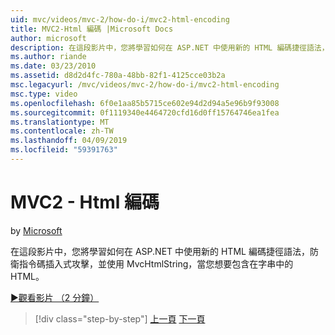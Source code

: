 ```yaml
---
uid: mvc/videos/mvc-2/how-do-i/mvc2-html-encoding
title: MVC2-Html 編碼 |Microsoft Docs
author: microsoft
description: 在這段影片中，您將學習如何在 ASP.NET 中使用新的 HTML 編碼捷徑語法，來防堵指令碼資料隱碼攻擊，以及使用 MvcHtmlString 時...
ms.author: riande
ms.date: 03/23/2010
ms.assetid: d8d2d4fc-780a-48bb-82f1-4125cce03b2a
msc.legacyurl: /mvc/videos/mvc-2/how-do-i/mvc2-html-encoding
msc.type: video
ms.openlocfilehash: 6f0e1aa85b5715ce602e94d2d94a5e96b9f93008
ms.sourcegitcommit: 0f1119340e4464720cfd16d0ff15764746ea1fea
ms.translationtype: MT
ms.contentlocale: zh-TW
ms.lasthandoff: 04/09/2019
ms.locfileid: "59391763"
---
```

# <a name="mvc2---html-encoding"></a>MVC2 - Html 編碼

by [Microsoft](https://github.com/microsoft)

在這段影片中，您將學習如何在 ASP.NET 中使用新的 HTML 編碼捷徑語法，防衛指令碼插入式攻擊，並使用 MvcHtmlString，當您想要包含在字串中的 HTML。

[&#9654;觀看影片 （2 分鐘）](https://channel9.msdn.com/Blogs/ASP-NET-Site-Videos/mvc2-html-encoding)

> [!div class="step-by-step"]
> [上一頁](how-do-i-use-httpverbs-attributes-in-an-mvc-application.md)
> [下一頁](mvc2-stronglytyped-helpers.md)

